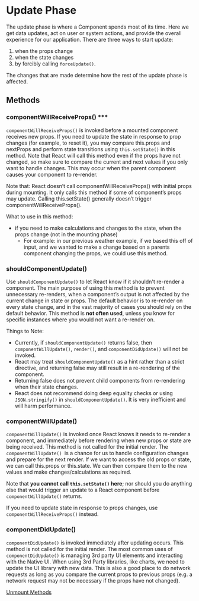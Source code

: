 # Update Phase

The update phase is where a Component spends most of its time. Here we get data updates, act on user or system actions, and provide the overall experience for our application. There are three ways to start update:
1. when the props change
2. when the state changes
3. by forcibly calling `forceUpdate()`. 

The changes that are made determine how the rest of the update phase is affected.

## Methods

### componentWillReceiveProps() ***
`componentWillReceiveProps()` is invoked before a mounted component receives new props. If you need to update the state in response to prop changes (for example, to reset it), you may compare this.props and nextProps and perform state transitions using `this.setState()` in this method. Note that React will call this method even if the props have not changed, so make sure to compare the current and next values if you only want to handle changes. This may occur when the parent component causes your component to re-render.

Note that: React doesn’t call componentWillReceiveProps() with initial props during mounting. It only calls this method if some of component’s props may update. Calling this.setState() generally doesn’t trigger componentWillReceiveProps().

What to use in this method:
- if you need to make calculations and changes to the state, when the props change (not in the mounting phase)
    - For example: in our previous weather example, if we based this off of input, and we wanted to make a change based on a parents component changing the props, we could use this method.

### shouldComponentUpdate()
Use `shouldComponentUpdate()` to let React know if it shouldn't re-render a component. The main purpose of using this method is to prevent unnecessary re-renders, when a component’s output is not affected by the current change in state or props. The default behavior is to re-render on every state change, and in the vast majority of cases you should rely on the default behavior. This method is **not often used**, unless you know for specific instances where you would not want a re-render on. 

Things to Note:
- Currently, if `shouldComponentUpdate()` returns false, then `componentWillUpdate()`, `render()`, and `componentDidUpdate()` will not be invoked. 
- React may treat `shouldComponentUpdate()` as a hint rather than a strict directive, and returning false may still result in a re-rendering of the component.
- Returning false does not prevent child components from re-rendering when their state changes.
- React does not recommend doing deep equality checks or using `JSON.stringify()` in `shouldComponentUpdate()`. It is very inefficient and will harm performance.

### componentWillUpdate()
`componentWillUpdate()` is invoked once React knows it needs to re-render a component, and immediately before rendering when new props or state are being received. This method is not called for the initial render. The `componentWillUpdate() `is a chance for us to handle configuration changes and prepare for the next render. If we want to access the old props or state, we can call this.props or this.state. We can then compare them to the new values and make changes/calculations as required.

Note that **you cannot call `this.setState()` here**; nor should you do anything else that would trigger an update to a React component before `componentWillUpdate()` returns.

If you need to update state in response to props changes, use `componentWillReceiveProps()` instead.

### componentDidUpdate()
`componentDidUpdate()` is invoked immediately after updating occurs. This method is not called for the initial render. The most common uses of `componentDidUpdate()` is managing 3rd party UI elements and interacting with the Native UI. When using 3rd Party libraries, like charts, we need to update the UI library with new data. This is also a good place to do network requests as long as you compare the current props to previous props (e.g. a network request may not be necessary if the props have not changed).

[Unmount Methods](6.4-unmount-methods.md)








